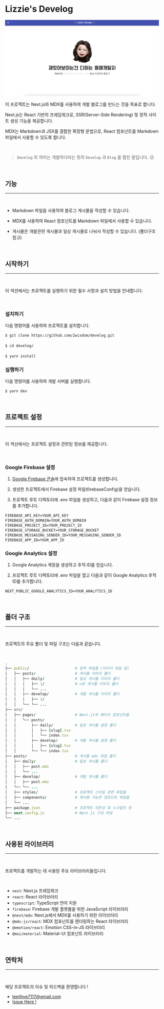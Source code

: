 # Lizzie's Develog

![index](/public//md/index.png)

이 프로젝트는 Next.js와 MDX를 사용하여 개발 블로그를 만드는 것을 목표로 합니다.

Next.js는 React 기반의 프레임워크로, SSR(Server-Side Rendering) 및 정적 사이트 생성 기능을 제공합니다.

MDX는 Markdown과 JSX를 결합한 확장형 문법으로, React 컴포넌트를 Markdown 파일에서 사용할 수 있도록 합니다.

<br />

> `Develog` 의 의미는 개발하다라는 뜻의 `Develop` 과 `Blog` 를 합친 말입니다. 😉

<br />

## 기능

---

<br />

- Markdown 파일을 사용하여 블로그 게시물을 작성할 수 있습니다.

- MDX를 사용하여 React 컴포넌트를 Markdown 파일에서 사용할 수 있습니다.

- 게시물은 개발관련 게시물과 일상 게시물로 나눠서 작성할 수 있습니다. (폴더구조 참고)

<br />

## 시작하기

---

<br />

이 섹션에서는 프로젝트를 실행하기 위한 필수 사항과 설치 방법을 안내합니다.

<br />

### 설치하기

다음 명령어를 사용하여 프로젝트를 설치합니다.

```bash
$ git clone https://github.com/2wisdom/develog.git

$ cd develog/

$ yarn install
```

### 실행하기

다음 명령어를 사용하여 개발 서버를 실행합니다.

```bash
$ yarn dev
```

<br />

## 프로젝트 설정

---

<br />

이 섹선에서는 프로젝트 설정과 관련된 정보를 제공합니다.

<br />

### Google Firebase 설정

1. [Google Firebase 콘솔](https://console.firebase.google.com/)에 접속하여 프로젝트를 생성합니다.

2. 생성한 프로젝트에서 Firebase 설정 파일(firebaseConfig)을 얻습니다.

3. 프로젝트 루트 디렉토리에 .env 파일을 생성하고, 다음과 같이 Firebase 설정 정보를 추가합니다.

```shell
FIREBASE_API_KEY=YOUR_API_KEY
FIREBASE_AUTH_DOMAIN=YOUR_AUTH_DOMAIN
FIREBASE_PROJECT_ID=YOUR_PROJECT_ID
FIREBASE_STORAGE_BUCKET=YOUR_STORAGE_BUCKET
FIREBASE_MESSAGING_SENDER_ID=YOUR_MESSAGING_SENDER_ID
FIREBASE_APP_ID=YOUR_APP_ID
```

### Google Analytics 설정

1. Google Analytics 계정을 생성하고 추적 ID를 얻습니다.

2. 프로젝트 루트 디렉토리에 .env 파일을 열고 다음과 같이 Google Analytics 추적 ID를 추가합니다.

```shell
NEXT_PUBLIC_GOOGLE_ANALYTICS_ID=YOUR_ANALYTICS_ID
```

<br />

## 폴더 구조

---

<br />

프로젝트의 주요 폴더 및 파일 구조는 다음과 같습니다.

<br />

```ruby
.
├── public/                     # 정적 파일들 (이미지 파일 등)
│   ├── posts/                  # 게시물 이미지 폴더
│   │   ├── daily/              # 일상 게시물 이미지 폴더
│   │   │   ├── 1/              # n번 게시물 이미지 폴더
│   │   │   └── ...
│   │   ├── develop/            # 개발 게시물 이미지 폴더
│   │   │   ├── 1/
│   │   └── └── ...
├── src/
│   ├── pages/                  # Next.js의 페이지 컴포넌트들
│   │   └── posts/
│   │       ├── daily/          # 일상 게시물 설정 폴더
│   │       │   ├── [slug].tsx
│   │       │   └── index.tsx
│   │       ├── develop/        # 개발 게시물 설정 폴더
│   │       │   ├── [slug].tsx
│   │       └── └── index.tsx
├── posts/                      # 게시물 mdx 파일 폴더
│   ├── daily/                  # 일상 게시물 폴더
│   │   ├── post.mdx
│   │   └── ...
│   ├── develop/                # 개발 게시물 폴더
│   │   ├── post.mdx
│   └── └── ...
│   ├── styles/                 # 프로젝트 스타일 관련 파일들
│   ├── components/             # 재사용 가능한 컴포넌트 파일들
│   └── ...
├── package.json                # 프로젝트 의존성 및 스크립트 등
├── next.config.js              # Next.js 구성 파일
└── ...
```

<br />

## 사용된 라이브러리

---

<br />

프로젝트를 개발하는 데 사용된 주요 라이브러리들입니다.

<br />

- `next`: Next.js 프레임워크
- `react`: React 라이브러리
- `typescript`: TypeScript 언어 지원
- `firebase`: Firebase 개발 플랫폼을 위한 JavaScript 라이브러리
- `@next/mdx`: Next.js에서 MDX를 사용하기 위한 라이브러리
- `@mdx-js/react`: MDX 컴포넌트를 렌더링하는 React 라이브러리
- `@emotion/react`: Emotion CSS-in-JS 라이브러리
- `@mui/material`: Material-UI 컴포넌트 라이브러리

<br />

## 연락처

---

<br />

해당 프로젝트의 이슈 및 피드백을 환영합니다 !

- leejihye7117@gmail.com
- [Issue Here !](https://github.com/2wisdom/develog/issues)
